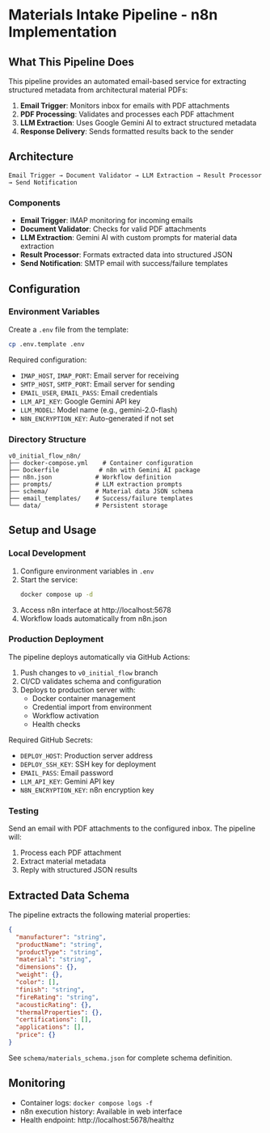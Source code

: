 # Materials Intake Pipeline - n8n Implementation

## What This Pipeline Does

This pipeline provides an automated email-based service for extracting structured metadata from architectural material PDFs:

1. **Email Trigger**: Monitors inbox for emails with PDF attachments
2. **PDF Processing**: Validates and processes each PDF attachment
3. **LLM Extraction**: Uses Google Gemini AI to extract structured metadata
4. **Response Delivery**: Sends formatted results back to the sender

## Architecture

```
Email Trigger → Document Validator → LLM Extraction → Result Processor → Send Notification
```

### Components

- **Email Trigger**: IMAP monitoring for incoming emails
- **Document Validator**: Checks for valid PDF attachments
- **LLM Extraction**: Gemini AI with custom prompts for material data extraction
- **Result Processor**: Formats extracted data into structured JSON
- **Send Notification**: SMTP email with success/failure templates

## Configuration

### Environment Variables

Create a `.env` file from the template:

```bash
cp .env.template .env
```

Required configuration:
- `IMAP_HOST`, `IMAP_PORT`: Email server for receiving
- `SMTP_HOST`, `SMTP_PORT`: Email server for sending
- `EMAIL_USER`, `EMAIL_PASS`: Email credentials
- `LLM_API_KEY`: Google Gemini API key
- `LLM_MODEL`: Model name (e.g., gemini-2.0-flash)
- `N8N_ENCRYPTION_KEY`: Auto-generated if not set

### Directory Structure

```
v0_initial_flow_n8n/
├── docker-compose.yml    # Container configuration
├── Dockerfile           # n8n with Gemini AI package
├── n8n.json            # Workflow definition
├── prompts/            # LLM extraction prompts
├── schema/             # Material data JSON schema
├── email_templates/    # Success/failure templates
└── data/               # Persistent storage
```

## Setup and Usage

### Local Development

1. Configure environment variables in `.env`
2. Start the service:
   ```bash
   docker compose up -d
   ```
3. Access n8n interface at http://localhost:5678
4. Workflow loads automatically from n8n.json

### Production Deployment

The pipeline deploys automatically via GitHub Actions:

1. Push changes to `v0_initial_flow` branch
2. CI/CD validates schema and configuration
3. Deploys to production server with:
   - Docker container management
   - Credential import from environment
   - Workflow activation
   - Health checks

Required GitHub Secrets:
- `DEPLOY_HOST`: Production server address
- `DEPLOY_SSH_KEY`: SSH key for deployment
- `EMAIL_PASS`: Email password
- `LLM_API_KEY`: Gemini API key
- `N8N_ENCRYPTION_KEY`: n8n encryption key

### Testing

Send an email with PDF attachments to the configured inbox. The pipeline will:
1. Process each PDF attachment
2. Extract material metadata
3. Reply with structured JSON results

## Extracted Data Schema

The pipeline extracts the following material properties:

```json
{
  "manufacturer": "string",
  "productName": "string",
  "productType": "string",
  "material": "string",
  "dimensions": {},
  "weight": {},
  "color": [],
  "finish": "string",
  "fireRating": "string",
  "acousticRating": {},
  "thermalProperties": {},
  "certifications": [],
  "applications": [],
  "price": {}
}
```

See `schema/materials_schema.json` for complete schema definition.

## Monitoring

- Container logs: `docker compose logs -f`
- n8n execution history: Available in web interface
- Health endpoint: http://localhost:5678/healthz
